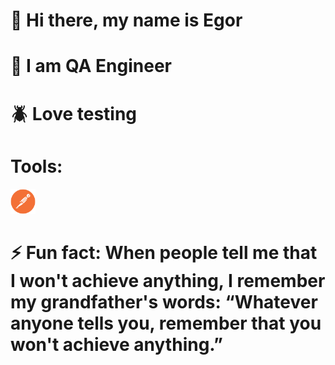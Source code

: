 # 👋 Hi there, my name is Egor
# 👀 I am QA Engineer
# 🪲 Love testing

# Tools: 
<div>
  <img src="https://raw.githubusercontent.com/devicons/devicon/54cfe13ac10eaa1ef817a343ab0a9437eb3c2e08/icons/postman/postman-plain.svg" title="Postman" alt="Postman" width="40" height="40"/>&nbsp;




# ⚡ Fun fact: When people tell me that I won't achieve anything, I remember my grandfather's words: “Whatever anyone tells you, remember that you won't achieve anything.” 




